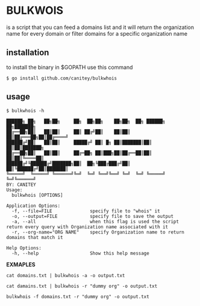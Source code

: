 # BULKWOIS
is a script that you can feed a domains list and it will return the organization name for every domain or filter domains for a specific organization name


## installation

to install the binary in $GOPATH use this command

```
$ go install github.com/canitey/bulkwhois
```

## usage
```
$ bulkwhois -h                                                                                                                                    

██████╗ ██╗   ██╗██╗     ██╗  ██╗██╗    ██╗██╗  ██╗ ██████╗ ██╗███████╗
██╔══██╗██║   ██║██║     ██║ ██╔╝██║    ██║██║  ██║██╔═══██╗██║██╔════╝
██████╔╝██║   ██║██║     █████╔╝ ██║ █╗ ██║███████║██║   ██║██║███████╗
██╔══██╗██║   ██║██║     ██╔═██╗ ██║███╗██║██╔══██║██║   ██║██║╚════██║
██████╔╝╚██████╔╝███████╗██║  ██╗╚███╔███╔╝██║  ██║╚██████╔╝██║███████║
╚═════╝  ╚═════╝ ╚══════╝╚═╝  ╚═╝ ╚══╝╚══╝ ╚═╝  ╚═╝ ╚═════╝ ╚═╝╚══════╝
BY: CANITEY 
Usage:
  bulkwhois [OPTIONS]

Application Options:
  -f, --file=FILE              specify file to "whois" it
  -o, --output=FILE            specify file to save the output
  -a, --all                    when this flag is used the script return every query with Organization name associated with it
  -r, --org-name="ORG NAME"    specify Organization name to return domains that match it

Help Options:
  -h, --help                   Show this help message
```
**EXMAPLES**

`cat domains.txt | bulkwhois -a -o output.txt`

`cat damains.txt | bulkwhois -r "dummy org" -o output.txt`

`bulkwhois -f domains.txt -r "dummy org" -o output.txt`
